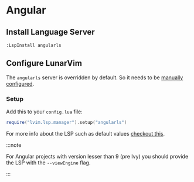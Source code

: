 # Angular

## Install Language Server

```vim
:LspInstall angularls
```

## Configure LunarVim

The `angularls` server is overridden by default. So it needs to be
[manually configured](/configuration/language-features/language-servers.md#server-override).

### Setup

Add this to your `config.lua` file:

```lua
require("lvim.lsp.manager").setup("angularls")
```

For more info about the LSP such as default values [checkout this](https://github.com/neovim/nvim-lspconfig/blob/master/doc/server_configurations.md#angularls).

:::note

For Angular projects with version lesser than 9 (pre Ivy) you should provide the LSP with the `--viewEngine` flag.

:::
